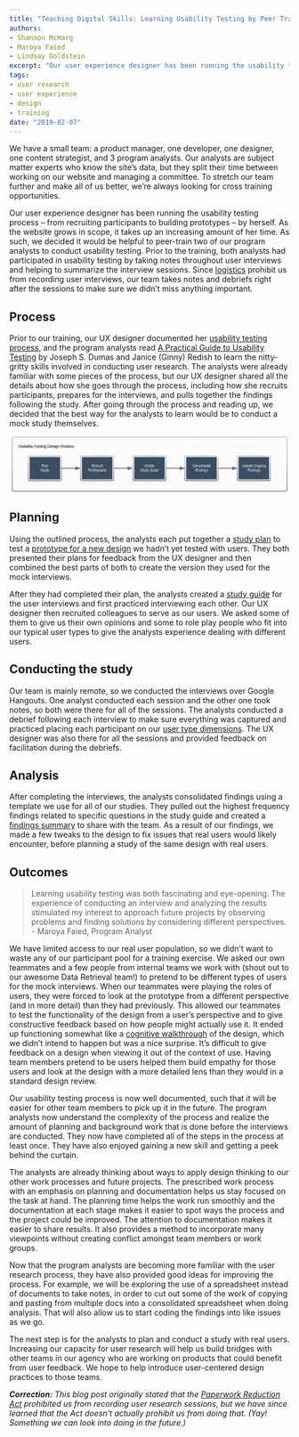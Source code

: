 ```yaml
---
title: "Teaching Digital Skills: Learning Usability Testing by Peer Training"
authors:
- Shannon McHarg
- Maroya Faied
- Lindsay Goldstein
excerpt: "Our user experience designer has been running the usability testing process from recruiting participants to building prototypes – by herself. We decided it would be helpful to peer-train two of our program analysts to conduct usability testing. In this post, we share the training process and what we learned."
tags:
- user research
- user experience
- design
- training
date: "2019-02-07"
---
```


We have a small team: a product manager, one developer, one designer, one content strategist, and 3 program analysts. Our analysts are subject matter experts who know the site’s data, but they split their time between working on our website and managing a committee. To stretch our team further and make all of us better, we’re always looking for cross training opportunities.

Our user experience designer has been running the usability testing process – from recruiting participants to building prototypes – by herself. As the website grows in scope, it takes up an increasing amount of her time. As such, we decided it would be helpful to peer-train two of our program analysts to conduct usability testing. Prior to the training, both analysts had participated in usability testing by taking notes throughout user interviews and helping to summarize the interview sessions. Since [logistics](https://github.com/ONRR/doi-extractives-data/wiki/Research-norms-and-processes#make-a-consistent-usable-record-of-the-session) prohibit us from recording user interviews, our team takes notes and debriefs right after the sessions to make sure we didn’t miss anything important.

## Process

Prior to our training, our UX designer documented her [usability testing process](https://github.com/ONRR/doi-extractives-data/wiki/Usability-Testing-Process), and the program analysts read [A Practical Guide to Usability Testing](http://redish.net/books/item/44-a-practical-guide-to-usability-testing) by Joseph S. Dumas and Janice (Ginny) Redish to learn the nitty-gritty skills involved in conducting user research. The analysts were already familiar with some pieces of the process, but our UX designer shared all the details about how she goes through the process, including how she recruits participants, prepares for the interviews, and pulls together the findings following the study. After going through the process and reading up, we decided that the best way for the analysts to learn would be to conduct a mock study themselves.

![Diagram of the usability testing process that includes these steps: plan study, recruit participants, create study guide, consolidate findings, and update ongoing findings](./training-chart.png)

## Planning

Using the outlined process, the analysts each put together a [study plan](https://github.com/ONRR/doi-extractives-data/blob/research/research/training-study/training_study_plan_and_guide.md) to test a [prototype for a new design](https://4cawh1.axshare.com/yearly.html) we hadn’t yet tested with users. They both presented their plans for feedback from the UX designer and then combined the best parts of both to create the version they used for the mock interviews.

After they had completed their plan, the analysts created a [study guide](https://github.com/ONRR/doi-extractives-data/blob/research/research/training-study/training_study_plan_and_guide.md) for the user interviews and first practiced interviewing each other. Our UX designer then recruited colleagues to serve as our users. We asked some of them to give us their own opinions and some to role play people who fit into our typical user types to give the analysts experience dealing with different users.

## Conducting the study

Our team is mainly remote, so we conducted the interviews over Google Hangouts. One analyst conducted each session and the other one took notes, so both were there for all of the sessions. The analysts conducted a debrief following each interview to make sure everything was captured and practiced placing each participant on our [user type dimensions](https://github.com/ONRR/doi-extractives-data/blob/research/research/00_UserTypes/00_UserTypes.md). The UX designer was also there for all the sessions and provided feedback on facilitation during the debriefs.

## Analysis

After completing the interviews, the analysts consolidated findings using a template we use for all of our studies. They pulled out the highest frequency findings related to specific questions in the study guide and created a [findings summary](https://github.com/ONRR/doi-extractives-data/blob/research/research/training-study/training_study_results.md) to share with the team. As a result of our findings, we made a few tweaks to the design to fix issues that real users would likely encounter, before planning a study of the same design with real users.

## Outcomes

> Learning usability testing was both fascinating and eye-opening. The experience of conducting an interview and analyzing the results stimulated my interest to approach future projects by observing problems and finding solutions by considering different perspectives. - Maroya Faied, Program Analyst

We have limited access to our real user population, so we didn’t want to waste any of our participant pool for a training exercise. We asked our own teammates and a few people from internal teams we work with (shout out to our awesome Data Retrieval team!) to pretend to be different types of users for the mock interviews. When our teammates were playing the roles of users, they were forced to look at the prototype from a different perspective (and in more detail) than they had previously. This allowed our teammates to test the functionality of the design from a user’s perspective and to give constructive feedback based on how people might actually use it. It ended up functioning somewhat like a [cognitive walkthrough](https://www.usabilitybok.org/cognitive-walkthrough) of the design, which we didn’t intend to happen but was a nice surprise. It’s difficult to give feedback on a design when viewing it out of the context of use. Having team members pretend to be users helped them build empathy for those users and look at the design with a more detailed lens than they would in a standard design review.

Our usability testing process is now well documented, such that it will be easier for other team members to pick up it in the future. The program analysts now understand the complexity of the process and realize the amount of planning and background work that is done before the interviews are conducted. They now have completed all of the steps in the process at least once. They have also enjoyed gaining a new skill and getting a peek behind the curtain.

The analysts are already thinking about ways to apply design thinking to our other work processes and future projects. The prescribed work process with an emphasis on planning and documentation helps us stay focused on the task at hand. The planning time helps the work run smoothly and the documentation at each stage makes it easier to spot ways the process and the project could be improved. The attention to documentation makes it easier to share results. It also provides a method to incorporate many viewpoints without creating conflict amongst team members or work groups.

Now that the program analysts are becoming more familiar with the user research process, they have also provided good ideas for improving the process. For example, we will be exploring the use of a spreadsheet instead of documents to take notes, in order to cut out some of the work of copying and pasting from multiple docs into a consolidated spreadsheet when doing analysis. That will also allow us to start coding the findings into like issues as we go.

The next step is for the analysts to plan and conduct a study with real users. Increasing our capacity for user research will help us build bridges with other teams in our agency who are working on products that could benefit from user feedback. We hope to help introduce user-centered design practices to those teams.

*__Correction:__ This blog post originally stated that the [Paperwork Reduction Act](https://obamawhitehouse.archives.gov/sites/default/files/omb/assets/inforeg/PRAPrimer_04072010.pdf) prohibited us from recording user research sessions, but we have since learned that the Act doesn't actually prohibit us from doing that. (Yay! Something we can look into doing in the future.)*
